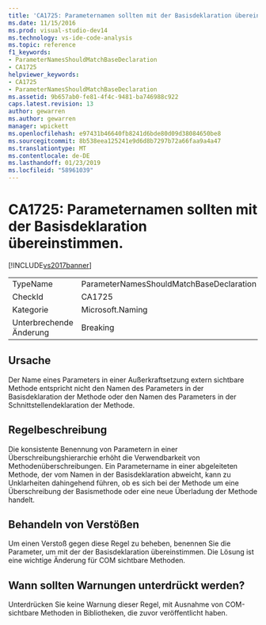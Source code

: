 ```yaml
---
title: 'CA1725: Parameternamen sollten mit der Basisdeklaration übereinstimmen | Microsoft-Dokumentation'
ms.date: 11/15/2016
ms.prod: visual-studio-dev14
ms.technology: vs-ide-code-analysis
ms.topic: reference
f1_keywords:
- ParameterNamesShouldMatchBaseDeclaration
- CA1725
helpviewer_keywords:
- CA1725
- ParameterNamesShouldMatchBaseDeclaration
ms.assetid: 9b657ab0-fe81-4f4c-9481-ba746988c922
caps.latest.revision: 13
author: gewarren
ms.author: gewarren
manager: wpickett
ms.openlocfilehash: e97431b46640fb8241d6bde80d09d38084650be8
ms.sourcegitcommit: 8b538eea125241e9d6d8b7297b72a66faa9a4a47
ms.translationtype: MT
ms.contentlocale: de-DE
ms.lasthandoff: 01/23/2019
ms.locfileid: "58961039"
---
```

# <a name="ca1725-parameter-names-should-match-base-declaration"></a>CA1725: Parameternamen sollten mit der Basisdeklaration übereinstimmen.
[!INCLUDE[vs2017banner](../includes/vs2017banner.md)]

|||
|-|-|
|TypeName|ParameterNamesShouldMatchBaseDeclaration|
|CheckId|CA1725|
|Kategorie|Microsoft.Naming|
|Unterbrechende Änderung|Breaking|

## <a name="cause"></a>Ursache
 Der Name eines Parameters in einer Außerkraftsetzung extern sichtbare Methode entspricht nicht den Namen des Parameters in der Basisdeklaration der Methode oder den Namen des Parameters in der Schnittstellendeklaration der Methode.

## <a name="rule-description"></a>Regelbeschreibung
 Die konsistente Benennung von Parametern in einer Überschreibungshierarchie erhöht die Verwendbarkeit von Methodenüberschreibungen. Ein Parametername in einer abgeleiteten Methode, der vom Namen in der Basisdeklaration abweicht, kann zu Unklarheiten dahingehend führen, ob es sich bei der Methode um eine Überschreibung der Basismethode oder eine neue Überladung der Methode handelt.

## <a name="how-to-fix-violations"></a>Behandeln von Verstößen
 Um einen Verstoß gegen diese Regel zu beheben, benennen Sie die Parameter, um mit der der Basisdeklaration übereinstimmen. Die Lösung ist eine wichtige Änderung für COM sichtbare Methoden.

## <a name="when-to-suppress-warnings"></a>Wann sollten Warnungen unterdrückt werden?
 Unterdrücken Sie keine Warnung dieser Regel, mit Ausnahme von COM-sichtbare Methoden in Bibliotheken, die zuvor veröffentlicht haben.
